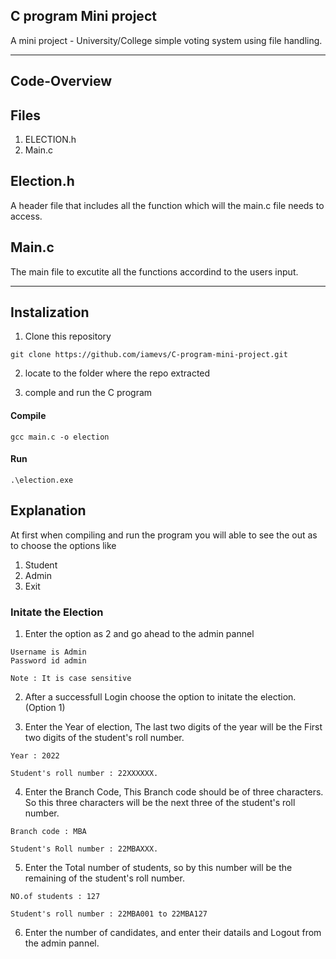 ## C program Mini project
A mini project - University/College simple voting system using file handling.

<hr>

## Code-Overview

## Files

1. ELECTION.h
2. Main.c
      
## Election.h

<p>A header file that includes all the function which will the main.c file needs to access.</p>

## Main.c

<p>The main file to excutite all the functions accordind to the users input.</p>

<hr>

## Instalization

1. Clone this repository 

``` 
git clone https://github.com/iamevs/C-program-mini-project.git
```

2. locate to the folder where the repo extracted

3. comple and run the C program

#### Compile

```
gcc main.c -o election
```

#### Run

```
.\election.exe
```

## Explanation 

At first when compiling and run the program you will able to see the out as to choose the options like <br>

1. Student
2. Admin 
3. Exit

### Initate the Election

 1. Enter the option as 2 and go ahead to the admin pannel <br>
 
 ``` 
 Username is Admin
 Password id admin
 
 Note : It is case sensitive
 ```
 
 2. After a successfull Login choose the option to initate the election. (Option 1)
 
 3. Enter the Year of election, The last two digits of the year will be the First two digits of the student's roll number.

 ```
 Year : 2022  

 Student's roll number : 22XXXXXX.
 ```
 
 4. Enter the Branch Code, This Branch code should be of three characters. So this three characters will be the next three of the student's roll number.
 
 
 ```
 Branch code : MBA   
 
 Student's Roll number : 22MBAXXX.
 ```
 
 
 5. Enter the Total number of students, so by this number will be the remaining of the student's roll number.
 
 
 ```
 NO.of students : 127
 
 Student's roll number : 22MBA001 to 22MBA127
 ```

 6. Enter the number of candidates, and enter their datails and Logout from the admin pannel.
 

